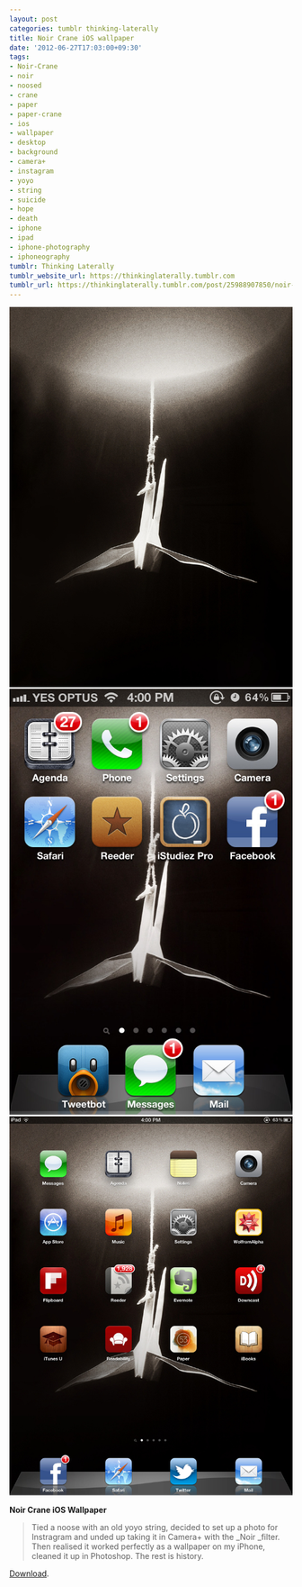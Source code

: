 ```yaml
---
layout: post
categories: tumblr thinking-laterally
title: Noir Crane iOS wallpaper
date: '2012-06-27T17:03:00+09:30'
tags:
- Noir-Crane
- noir
- noosed
- crane
- paper
- paper-crane
- ios
- wallpaper
- desktop
- background
- camera+
- instagram
- yoyo
- string
- suicide
- hope
- death
- iphone
- ipad
- iphone-photography
- iphoneography
tumblr: Thinking Laterally
tumblr_website_url: https://thinkinglaterally.tumblr.com
tumblr_url: https://thinkinglaterally.tumblr.com/post/25988907850/noir-crane-ios-wallpaper-tied-a-noose-with-an
---
```

 ![](/content/images/tumblr/thinking-laterally/tumblr_m69mbl45u71qh9he3o1_1280.jpg)  
 ![](/content/images/tumblr/thinking-laterally/tumblr_m69mbl45u71qh9he3o2_640.jpg)  
 ![](/content/images/tumblr/thinking-laterally/tumblr_m69mbl45u71qh9he3o4_1280.jpg)  
  

**Noir Crane iOS Wallpaper**

> Tied a noose with an old yoyo string, decided to set up a photo for Instragram and unded up taking it in Camera+ with the&nbsp;_Noir&nbsp;_filter. Then realised it worked perfectly as a wallpaper on my iPhone, cleaned it up in Photoshop. The rest is history.

[Download](http://i.imgur.com/zvfm3.jpg).


